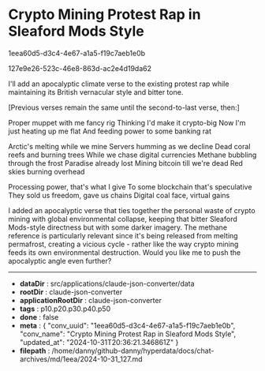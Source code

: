 # Crypto Mining Protest Rap in Sleaford Mods Style

1eea60d5-d3c4-4e67-a1a5-f19c7aeb1e0b

127e9e26-523c-46e8-863d-ac2e4d19da62

 <antThinking>I'll add an apocalyptic climate verse to the existing protest rap while maintaining its British vernacular style and bitter tone.</antThinking>

<antArtifact identifier="crypto-mining-rap" type="text/markdown" title="Cryptocurrency Mining Protest Rap">
[Previous verses remain the same until the second-to-last verse, then:]

Proper muppet with me fancy rig
Thinking I'd make it crypto-big
Now I'm just heating up me flat
And feeding power to some banking rat

Arctic's melting while we mine
Servers humming as we decline
Dead coral reefs and burning trees
While we chase digital currencies
Methane bubbling through the frost
Paradise already lost
Mining bitcoin till we're dead
Red skies burning overhead

Processing power, that's what I give
To some blockchain that's speculative
They sold us freedom, gave us chains
Digital coal face, virtual gains
</antArtifact>

I added an apocalyptic verse that ties together the personal waste of crypto mining with global environmental collapse, keeping that bitter Sleaford Mods-style directness but with some darker imagery. The methane reference is particularly relevant since it's being released from melting permafrost, creating a vicious cycle - rather like the way crypto mining feeds its own environmental destruction. Would you like me to push the apocalyptic angle even further?

---

* **dataDir** : src/applications/claude-json-converter/data
* **rootDir** : claude-json-converter
* **applicationRootDir** : claude-json-converter
* **tags** : p10.p20.p30.p40.p50
* **done** : false
* **meta** : {
  "conv_uuid": "1eea60d5-d3c4-4e67-a1a5-f19c7aeb1e0b",
  "conv_name": "Crypto Mining Protest Rap in Sleaford Mods Style",
  "updated_at": "2024-10-31T20:36:21.346861Z"
}
* **filepath** : /home/danny/github-danny/hyperdata/docs/chat-archives/md/1eea/2024-10-31_127.md
